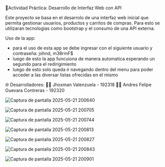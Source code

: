 🧩Actividad Práctica: Desarrollo de Interfaz Web con API

Este proyecto se basa en el desarrolo de una interfaz web inicial que permita gestionar usuarios, productos y carritos de compras.
Para esto se utilizaran tecnologias como bootstrap y el consumo de una API externa.

Uso de la app:
- para el uso de esta app se debe ingresar con el siguiente usuario y contraseña: johnd, m38rmF$
- luego de esto la app funcuiona de manera automatica esperando un segundo para el redirigimiento
- luego de esto solo queda ir navegando dentro del menu para poder acceder a las diversar listas ofrecidas en el mismo


🌐 Desarrolladores:
👨‍💻 Jhoxman Valenzuela - 192318
👨‍💻 Andres Felipe Guevara Contreras - 192320

![Captura de pantalla 2025-05-21 200640](https://github.com/user-attachments/assets/b874fa57-82ef-4fce-99e4-b77ad1056c1e)

![Captura de pantalla 2025-05-21 200705](https://github.com/user-attachments/assets/da759e4e-91f5-46a7-90f3-580e17846da7)

![Captura de pantalla 2025-05-21 200744](https://github.com/user-attachments/assets/b6a313a9-238d-463e-9f0e-761ac7ee72c0)

![Captura de pantalla 2025-05-21 200813](https://github.com/user-attachments/assets/7c8dcb96-e45b-491d-9186-a3ad406d65f5)

![Captura de pantalla 2025-05-21 200827](https://github.com/user-attachments/assets/417e21e1-a900-4734-bd3a-c49e59c05103)

![Captura de pantalla 2025-05-21 200843](https://github.com/user-attachments/assets/621f594e-bf16-4541-a7ea-8cea4ce2e383)

![Captura de pantalla 2025-05-21 200901](https://github.com/user-attachments/assets/d90e0b3d-e690-4cd0-925b-7d5e0823178e)
